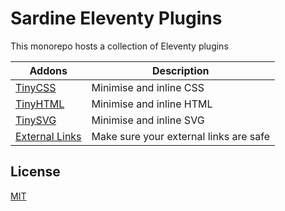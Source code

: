 # Sardine Eleventy Plugins

This monorepo hosts a collection of Eleventy plugins

| Addons                                                    | Description                            |
| --------------------------------------------------------- | -------------------------------------- |
| [TinyCSS](packages/eleventy-plugin-tinycss/)              | Minimise and inline CSS                |
| [TinyHTML](packages/eleventy-plugin-tinyhtml/)            | Minimise and inline HTML               |
| [TinySVG](packages/eleventy-plugin-tinysvg/)              | Minimise and inline SVG                |
| [External Links](packages/eleventy-plugin-external-links) | Make sure your external links are safe |

## License

[MIT](./LICENSE)
